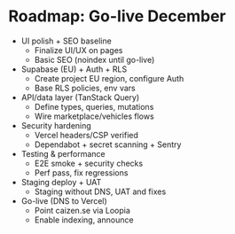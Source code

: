 # Roadmap: Go-live December

- UI polish + SEO baseline
  - Finalize UI/UX on pages
  - Basic SEO (noindex until go-live)
- Supabase (EU) + Auth + RLS
  - Create project EU region, configure Auth
  - Base RLS policies, env vars
- API/data layer (TanStack Query)
  - Define types, queries, mutations
  - Wire marketplace/vehicles flows
- Security hardening
  - Vercel headers/CSP verified
  - Dependabot + secret scanning + Sentry
- Testing & performance
  - E2E smoke + security checks
  - Perf pass, fix regressions
- Staging deploy + UAT
  - Staging without DNS, UAT and fixes
- Go-live (DNS to Vercel)
  - Point caizen.se via Loopia
  - Enable indexing, announce
